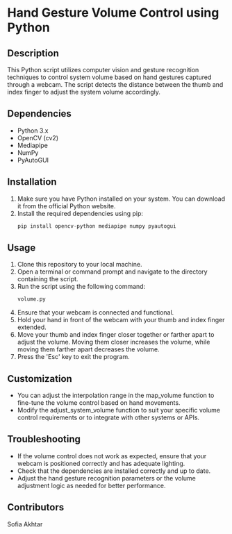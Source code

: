 # Hand Gesture Volume Control using Python
## Description
This Python script utilizes computer vision and gesture recognition techniques to control system volume based on hand gestures captured through a webcam. The script detects the distance between the thumb and index finger to adjust the system volume accordingly.

## Dependencies
- Python 3.x
- OpenCV (cv2)
- Mediapipe
- NumPy
- PyAutoGUI

## Installation
1. Make sure you have Python installed on your system. You can download it from the official Python website.
2. Install the required dependencies using pip:
   ```python
   pip install opencv-python mediapipe numpy pyautogui

## Usage
1. Clone this repository to your local machine.
2. Open a terminal or command prompt and navigate to the directory containing the script.
3. Run the script using the following command:
   ```python
   volume.py
   
4. Ensure that your webcam is connected and functional.
5. Hold your hand in front of the webcam with your thumb and index finger extended.
6. Move your thumb and index finger closer together or farther apart to adjust the volume. Moving them closer increases the volume, while moving them farther apart decreases the volume.
7. Press the 'Esc' key to exit the program.

## Customization
- You can adjust the interpolation range in the map_volume function to fine-tune the volume control based on hand movements.
- Modify the adjust_system_volume function to suit your specific volume control requirements or to integrate with other systems or APIs.

## Troubleshooting
- If the volume control does not work as expected, ensure that your webcam is positioned correctly and has adequate lighting.
- Check that the dependencies are installed correctly and up to date.
- Adjust the hand gesture recognition parameters or the volume adjustment logic as needed for better performance.
 ## Contributors
 Sofia Akhtar
